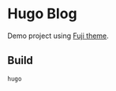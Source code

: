 # Hugo Blog

Demo project using [Fuji theme](https://themes.gohugo.io/hugo-theme-fuji/).

## Build

```
hugo
```
